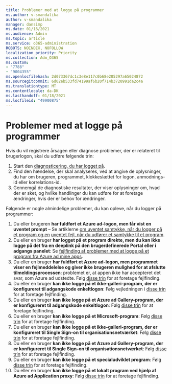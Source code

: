 ```yaml
---
title: Problemer med at logge på programmer
ms.author: v-smandalika
author: v-smandalika
manager: dansimp
ms.date: 01/16/2021
ms.audience: Admin
ms.topic: article
ms.service: o365-administration
ROBOTS: NOINDEX, NOFOLLOW
localization_priority: Priority
ms.collection: Adm_O365
ms.custom:
- "7788"
- "9004355"
ms.openlocfilehash: 2d073367dc1c3e8e117c0b68e205297a65024872
ms.sourcegitcommit: 6d02eb533fd74199af6b20f714b3720991da2c4a
ms.translationtype: MT
ms.contentlocale: da-DK
ms.lasthandoff: 01/18/2021
ms.locfileid: "49900875"
---
```

# <a name="issues-signing-in-to-applications"></a>Problemer med at logge på programmer

Hvis du vil registrere årsagen eller diagnose problemer, der er relateret til brugerlogon, skal du udføre følgende trin:

1. Start den [diagnosticering, du har logget på](https://ms.portal.azure.com/#blade/Microsoft_AAD_IAM/ActiveDirectoryMenuBlade/diagnose/symptomId/ms_aad_dxp_signin_caDiagnoseAndSolveSummarySymptom).
2. Find den hændelse, der skal analyseres, ved at angive de oplysninger, du har om brugeren, programmet, klokkeslættet for logon, anmodnings-id eller korrelations-id.
3. Gennemgå de diagnostiske resultater, der viser oplysninger om, hvad der er sket, og hvilke handlinger du kan udføre for at foretage ændringer, hvis der er behov for ændringer.

Følgende er nogle almindelige problemer, du kan opleve, når du logger på programmer:

1. Du eller brugeren **har fuldført et Azure ad-logon, men får vist en uventet prompt** – Se artiklerne [om uventet samtykke, når du logger på et program og en](https://docs.microsoft.com/azure/active-directory/manage-apps/application-sign-in-unexpected-user-consent-prompt) [uventet fejl, når du udfører et samtykke til et program](https://docs.microsoft.com/azure/active-directory/manage-apps/application-sign-in-unexpected-user-consent-error).
2. Du eller en bruger **har logget på et program direkte, men du kan ikke logge på det fra en deeplink på den brugerdefinerede Portal eller i adgangs panelet**: Se [fejlfinding af problemer med at logge på et program fra Azure ad mine apps](https://docs.microsoft.com/azure/active-directory/manage-apps/application-sign-in-other-problem-access-panel).
3. Du eller en bruger **har fuldført et Azure ad-logon, men programmet viser en fejlmeddelelse og giver ikke brugeren mulighed for at afslutte tilmeldingsprocessen**: problemet er, at appen ikke har accepteret det svar, som Azure ad udstedte. Følg [disse trin](https://docs.microsoft.com/azure/active-directory/application-sign-in-problem-application-error) for at foretage fejlfinding.
4. Du eller en bruger **kan ikke logge på et ikke-galleri-program, der er konfigureret til adgangskode enkeltlogon**: Følg vejledningen i [disse trin](https://docs.microsoft.com/azure/active-directory/manage-apps/troubleshoot-password-based-sso) for at foretage fejlfinding.
5. Du eller en bruger **kan ikke logge på et Azure ad Gallery-program, der er konfigureret til adgangskode enkeltlogon**: Følg [disse trin](https://docs.microsoft.com/azure/active-directory/manage-apps/troubleshoot-password-based-sso) for at foretage fejlfinding.
6. Du eller en bruger **kan ikke logge på et Microsoft-program**: Følg [disse trin](https://docs.microsoft.com/azure/active-directory/manage-apps/application-sign-in-problem-first-party-microsoft) for at foretage fejlfinding.
7. Du eller en bruger **kan ikke logge på et ikke-galleri-program, der er konfigureret til Single Sign-on til organisationsnetværket**: Følg [disse trin](https://docs.microsoft.com/azure/active-directory/application-sign-in-problem-federated-sso-non-gallery) for at foretage fejlfinding.
8. Du eller en bruger **kan ikke logge på et Azure ad Gallery-program, der er konfigureret til Single Sign-on til organisationsnetværket**: Følg [disse trin](https://docs.microsoft.com/azure/active-directory/manage-apps/application-sign-in-problem-federated-sso-gallery) for at foretage fejlfinding.
9. Du eller en bruger **kan ikke logge på et specialudviklet program**: Følg [disse trin](https://docs.microsoft.com/azure/active-directory/manage-apps/application-sign-in-problem-federated-sso-gallery) for at foretage fejlfinding.
10. Du eller en bruger **kan ikke logge på et lokalt program ved hjælp af Azure ad Application proxy**: Følg [disse trin](https://docs.microsoft.com/azure/active-directory/manage-apps/application-sign-in-problem-on-premises-application-proxy) for at foretage fejlfinding.

